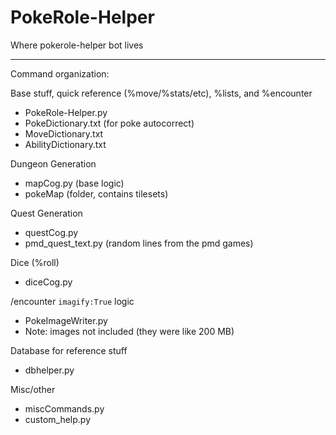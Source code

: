 # PokeRole-Helper
Where pokerole-helper bot lives

---

Command organization:

Base stuff, quick reference (%move/%stats/etc), %lists, and %encounter
 - PokeRole-Helper.py
 - PokeDictionary.txt (for poke autocorrect)
 - MoveDictionary.txt
 - AbilityDictionary.txt

Dungeon Generation
 - mapCog.py (base logic)
 - pokeMap (folder, contains tilesets)

Quest Generation
 - questCog.py
 - pmd_quest_text.py (random lines from the pmd games)
 
Dice (%roll)
 - diceCog.py
 
/encounter `imagify:True` logic
 - PokeImageWriter.py
 - Note: images not included (they were like 200 MB)
 
Database for reference stuff
 - dbhelper.py

Misc/other
 - miscCommands.py
 - custom_help.py
